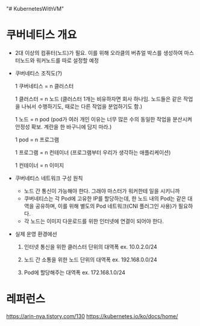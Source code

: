"# KubernetesWithVM" 

# 쿠버네티스 개요

- 2대 이상의 컴퓨터(노드)가 필요.
이를 위해 오라클의 버츄얼 박스를 생성하여 마스터노드와 워커노드를 따로 설정할 예정
- 쿠버네티스 조직도(?)
    
    1 쿠버네티스 = n 클러스터
    
    1 클러스터 = n 노드
    (클러스터 1개는 비유하자면 회사 하나임. 노드들은 같은 작업을 나눠서 수행하기도, 때로는 다른 작업을 분업하기도 함.)
    
    1 노드 = n pod
    (pod가 여러 개인 이유는 너무 많은 수의 동일한 작업을 분산시켜 안정성 확보. 계란을 한 바구니에 담지 마라.)
    
    1 pod = n 프로그램
    
    1 프로그램 = n 컨테이너 
    (프로그램부터 우리가 생각하는 애플리케이션)
    
    1 컨테이너 = n 이미지
    
- 쿠버네티스 네트워크 구성 원칙
    - 노드 간 통신이 가능해야 한다.
    그래야 마스터가 워커한테 일을 시키니까
    - 쿠버네티스는 각 Pod에 고유한 IP를 할당하는데, 한 노드 내의 Pod는 같은 대역을 공유하며, 이를 위해 별도의 Pod 네트워크(CNI 플러그인 사용)가 필요하다.
    - 각 노드는 이미지 다운로드를 위한 인터넷에 연결이 되어야 한다.
- 실제 운영 환경에선
    
    1. 인터넷 통신을 위한 클러스터 단위의 대역폭 
    ex. 10.0.2.0/24
    
    2. 노드 간 소통을 위한 노드 단위의 대역폭
    ex. 192.168.0.0/24
    
    3. Pod에 할당해주는 대역폭
    ex. 172.168.1.0/24
    
# 레퍼런스
https://arin-nya.tistory.com/130
https://kubernetes.io/ko/docs/home/
